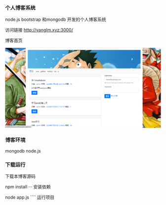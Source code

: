 ### 个人博客系统
node.js bootstrap 和mongodb 开发的个人博客系统

访问链接 http://yanglm.xyz:3000/


博客首页

![image](https://github.com/yang-lm/blog/blob/master/login.jpg)



### 博客环境
mongodb
node.js


### 下载运行


下载本博客源码


npm install ··· 安装依赖


node app.js ```` 运行项目


